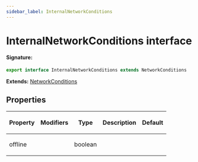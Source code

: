 ```yaml
---
sidebar_label: InternalNetworkConditions
---
```


# InternalNetworkConditions interface

#### Signature:

```typescript
export interface InternalNetworkConditions extends NetworkConditions
```

**Extends:** [NetworkConditions](./puppeteer.networkconditions.md)

## Properties

<table><thead><tr><th>

Property

</th><th>

Modifiers

</th><th>

Type

</th><th>

Description

</th><th>

Default

</th></tr></thead>
<tbody><tr><td>

<p id="offline">offline</p>

</td><td>

</td><td>

boolean

</td><td>

</td><td>

</td></tr>
</tbody></table>
